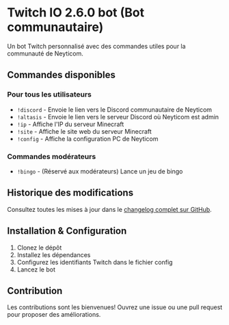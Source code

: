 # Twitch IO 2.6.0 bot (Bot communautaire)

Un bot Twitch personnalisé avec des commandes utiles pour la communauté de Neyticom.

## Commandes disponibles

### Pour tous les utilisateurs
- `!discord` - Envoie le lien vers le Discord communautaire de Neyticom
- `!altasis` - Envoie le lien vers le serveur Discord où Neyticom est admin
- `!ip` - Affiche l'IP du serveur Minecraft
- `!site` - Affiche le site web du serveur Minecraft
- `!config` - Affiche la configuration PC de Neyticom

### Commandes modérateurs
- `!bingo` - (Réservé aux modérateurs) Lance un jeu de bingo

## Historique des modifications
Consultez toutes les mises à jour dans le [changelog complet sur GitHub](https://github.com/GameurDev/Twitch-bot/commits/Bot).

## Installation & Configuration
1. Clonez le dépôt
2. Installez les dépendances
3. Configurez les identifiants Twitch dans le fichier config
4. Lancez le bot

## Contribution
Les contributions sont les bienvenues! Ouvrez une issue ou une pull request pour proposer des améliorations.